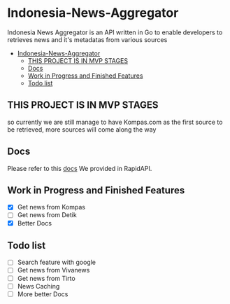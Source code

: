 # Indonesia-News-Aggregator

Indonesia News Aggregator is an API written in Go to enable developers to retrieves news and it's metadatas from various sources

- [Indonesia-News-Aggregator](#indonesia-news-aggregator)
  - [THIS PROJECT IS IN MVP STAGES](#this-project-is-in-mvp-stages)
  - [Docs](#docs)
  - [Work in Progress and Finished Features](#work-in-progress-and-finished-features)
  - [Todo list](#todo-list)

## THIS PROJECT IS IN MVP STAGES

so currently we are still manage to have Kompas.com as the first source to be retrieved, more sources will come along the way

## Docs

Please refer to this [docs](https://rapidapi.com/narutohaj00/api/indonesian-news-aggregator) We provided in RapidAPI.

## Work in Progress and Finished Features

- [x] Get news from Kompas
- [ ] Get news from Detik
- [x] Better Docs

## Todo list

- [ ] Search feature with google
- [ ] Get news from Vivanews
- [ ] Get news from Tirto
- [ ] News Caching
- [ ] More better Docs
